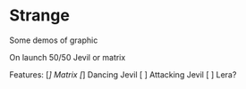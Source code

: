 # Strange
Some demos of graphic

On launch 50/50 Jevil or matrix <br />

Features:
[*] Matrix
[*] Dancing Jevil
[ ] Attacking Jevil
[ ] Lera?
